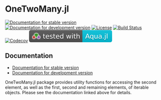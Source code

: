 # OneTwoMany.jl

[![Documentation for stable version](https://img.shields.io/badge/docs-stable-blue.svg)](https://JuliaArrays.github.io/OneTwoMany.jl/stable)
[![Documentation for development version](https://img.shields.io/badge/docs-dev-blue.svg)](https://JuliaArrays.github.io/OneTwoMany.jl/dev)
[![License](http://img.shields.io/badge/license-MIT-brightgreen.svg?style=flat)](LICENSE.md)
[![Build Status](https://github.com/JuliaArrays/OneTwoMany.jl/workflows/CI/badge.svg)](https://github.com/JuliaArrays/OneTwoMany.jl/actions?query=workflow%3ACI)
[![Codecov](https://codecov.io/gh/JuliaArrays/OneTwoMany.jl/branch/main/graph/badge.svg)](https://codecov.io/gh/JuliaArrays/OneTwoMany.jl)
[![Aqua QA](https://raw.githubusercontent.com/JuliaTesting/Aqua.jl/master/badge.svg)](https://github.com/JuliaTesting/Aqua.jl)


## Documentation

* [Documentation for stable version](https://JuliaArrays.github.io/OneTwoMany.jl/stable)
* [Documentation for development version](https://JuliaArrays.github.io/OneTwoMany.jl/dev)

OneTwoMany.jl package provides utility functions for accessing the second
element, as well as the first, second and remaining elements, of iterable
objects. Please see the documentation linked above for details.

